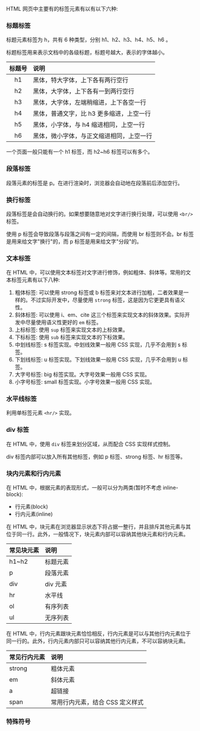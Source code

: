 
HTML 网页中主要有的标签元素有以有以下六种:

### 标题标签

标题元素标签为 h，共有 6 种类型，分别 h1、h2、h3、h4、h5、h6 。

标题标签用来表示文档中的各级标题，标题号越大，表示的字体越小。

| 标题号 | 说明 |
|:-----:|:-----|
| h1    | 黑体，特大字体，上下各有两行空行 |
| h2    | 黑体，大字体，上下各有一到两行空行 |
| h3    | 黑体，大字体，左端稍缩进，上下各空一行 |
| h4    | 黑体，普通文字，比 h3 更多缩进，上空一行 |
| h5    | 黑体，小字体，与 h4 缩进相同，上空一行 |
| h6    | 黑体，微小字体，与正文缩进相同，上空一行 |

一个页面一般只能有一个 h1 标签，而 h2~h6 标签可以有多个。


### 段落标签

段落元素的标签是 p。在进行渲染时，浏览器会自动地在段落前后添加空行。

### 换行标签

段落标签是会自动换行的。如果想要随意地对文字进行换行处理，可以使用 `<br/>` 标签。

使用 p 标签会导致段落与段落之间有一定的间隔，而使用 br 标签则不会。br 标签是用来给文字"换行"的，而 p 标签是用来给文字"分段"的。

### 文本标签

在 HTML 中，可以使用文本标签对文字进行修饰，例如粗体、斜体等。常用的文本标签元素有以下八种:

1. 粗体标签: 可以使用 strong 标签或 b 标签来对文本进行加粗，二者效果是一样的。不过实际开发中，尽量使用 `strong` 标签，这是因为它更更具有语义性。
2. 斜体标签: 可以使用 i、em、cite 这三个标签来实现文本的斜体效果。实际开发中尽量使用语义性更好的 `em` 标签。
3. 上标标签: 使用 `sup` 标签来实现文本的上标效果。
4. 下标标签: 使用 `sub` 标签来实现文本的下标效果。
5. 中划线标签: s 标签实现。中划线效果一般用 CSS 实现，几乎不会用到 s 标签。
6. 下划线标签: u 标签实现。下划线效果一般用 CSS 实现，几乎不会用到 u 标签。
7. 大字号标签: big 标签实现。大字号效果一般用 CSS 实现。
8. 小字号标签: small 标签实现。小字号效果一般用 CSS 实现。


### 水平线标签

利用单标签元素 `<hr/>` 实现。 

### div 标签

在 HTML 中，使用 `div` 标签来划分区域，从而配合 CSS 实现样式控制。

div 标签内部可以放入所有其他标签，例如 p 标签、strong 标签、hr 标签等。

### 块内元素和行内元素

在 HTML 中，根据元素的表现形式，一般可以分为两类(暂时不考虑 inline-block):
- 行元素(block)
- 行内元素(inline)

在 HTML 中，块元素在浏览器显示状态下将占据一整行，并且排斥其他元素与其位于同一行。此外，一般情况下，块元素内部可以容纳其他块元素和行内元素。

| 常见块元素 | 说明  |
|:----------|:------|
| h1~h2     | 标题元素 |
| p         | 段落元素 |
| div       | div 元素 |
| hr        | 水平线 |
| ol        | 有序列表 |
| ul        | 无序列表 |

在 HTML 中，行内元素跟块元素恰恰相反，行内元素是可以与其他行内元素位于同一行的。此外，行内元素内部只可以容纳其他行内元素，不可以容纳块元素。

| 常见行内元素 |  说明  |
|:------------|:-------|
| strong      | 粗体元素 |
| em          | 斜体元素 |
| a           | 超链接 |
| span        | 常用行内元素，结合 CSS 定义样式 |


### 特殊符号
